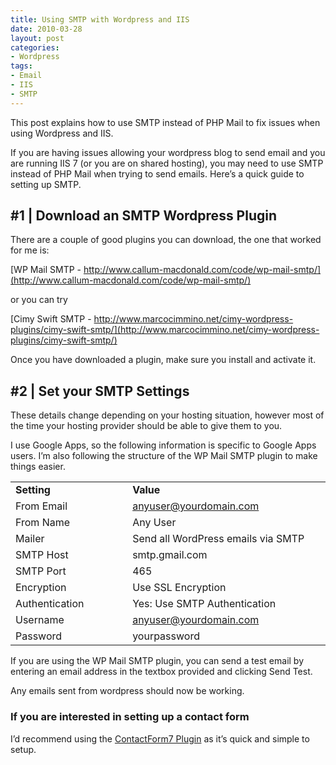 ```yaml
---
title: Using SMTP with Wordpress and IIS
date: 2010-03-28
layout: post
categories:
- Wordpress
tags:
- Email
- IIS
- SMTP
---
```


This post explains how to use SMTP instead of PHP Mail to fix issues when using Wordpress and IIS.

If you are having issues allowing your wordpress blog to send email and you are running IIS 7 (or you are on shared hosting), you may need to use SMTP instead of PHP Mail when trying to send emails. Here’s a quick guide to setting up SMTP.

## #1 | Download an SMTP Wordpress Plugin

There are a couple of good plugins you can download, the one that worked for me is:

[WP Mail SMTP - http://www.callum-macdonald.com/code/wp-mail-smtp/](http://www.callum-macdonald.com/code/wp-mail-smtp/)

or you can try

[Cimy Swift SMTP - http://www.marcocimmino.net/cimy-wordpress-plugins/cimy-swift-smtp/](http://www.marcocimmino.net/cimy-wordpress-plugins/cimy-swift-smtp/)

Once you have downloaded a plugin, make sure you install and activate it.

## #2 | Set your SMTP Settings

These details change depending on your hosting situation, however most of the time your hosting provider should be able to give them to you.

I use Google Apps, so the following information is specific to Google Apps users. I’m also following the structure of the WP Mail SMTP plugin to make things easier.

<table border="0" cellspacing="0" cellpadding="2" width="549"><tbody>     <tr>       <td valign="top" width="200"><strong>Setting</strong></td>        <td valign="top" width="347"><strong>Value</strong></td>     </tr>      <tr>       <td valign="top" width="200">From Email</td>        <td valign="top" width="347"><a href="mailto:anyuser@yourdomain.com">anyuser@yourdomain.com</a></td>     </tr>      <tr>       <td valign="top" width="200">From Name</td>        <td valign="top" width="347">Any User</td>     </tr>      <tr>       <td valign="top" width="200">Mailer</td>        <td valign="top" width="347">Send all WordPress emails via SMTP</td>     </tr>      <tr>       <td valign="top" width="200">SMTP Host</td>        <td valign="top" width="347">smtp.gmail.com</td>     </tr>      <tr>       <td valign="top" width="200">SMTP Port</td>        <td valign="top" width="347">465</td>     </tr>      <tr>       <td valign="top" width="200">Encryption</td>        <td valign="top" width="347">Use SSL Encryption</td>     </tr>      <tr>       <td valign="top" width="200">Authentication</td>        <td valign="top" width="347">Yes: Use SMTP Authentication</td>     </tr>      <tr>       <td valign="top" width="200">Username</td>        <td valign="top" width="347"><a href="mailto:anyuser@yourdomain.com">anyuser@yourdomain.com</a></td>     </tr>      <tr>       <td valign="top" width="200">Password</td>        <td valign="top" width="347">yourpassword</td>     </tr>   </tbody></table>

If you are using the WP Mail SMTP plugin, you can send a test email by entering an email address in the textbox provided and clicking Send Test.

Any emails sent from wordpress should now be working.

### If you are interested in setting up a contact form  

I’d recommend using the [ContactForm7 Plugin](http://contactform7.com/) as it’s quick and simple to setup.
